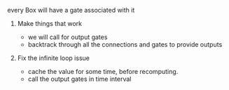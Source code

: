 

every Box will have a gate associated with it

1. Make things that work
    - we will call for output gates
    - backtrack through all the connections and gates to provide outputs

1. Fix the infinite loop issue
    - cache the value for some time, before recomputing.
    - call the output gates in time interval

